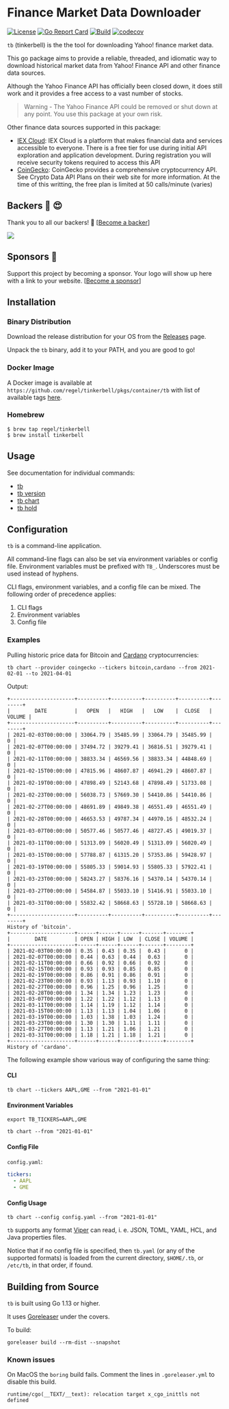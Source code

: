 # Finance Market Data Downloader

[![License](https://img.shields.io/badge/License-Apache%202.0-blue.svg)](https://opensource.org/licenses/Apache-2.0)
[![Go Report Card](https://goreportcard.com/badge/github.com/regel/tinkerbell)](https://goreportcard.com/report/github.com/regel/tinkerbell)
[![Build](https://github.com/regel/tinkerbell/actions/workflows/build.yaml/badge.svg)](https://github.com/regel/tinkerbell/actions/workflows/build.yaml)
[![codecov](https://codecov.io/github/regel/tinkerbell/coverage.svg)](https://codecov.io/gh/regel/tinkerbell)

`tb` (tinkerbell) is the the tool for downloading Yahoo! finance market data.

This go package aims to provide a reliable, threaded, and idiomatic way to download historical market data from Yahoo! Finance API and other finance data sources.

Although the Yahoo Finance API has officially been closed down, it does still work and it provides a free access to a vast number of stocks.

>Warning - The Yahoo Finance API could be removed or shut down at any point. You use this package at your own risk.

Other finance data sources supported in this package:

- [IEX Cloud](https://iexcloud.io/docs/api/): IEX Cloud is a platform that makes financial data and services accessible to everyone. There is a free tier for use during initial API exploration and application development. During registration you will receive security tokens required to access this API
- [CoinGecko](https://www.coingecko.com/): CoinGecko provides a comprehensive cryptocurrency API. See Crypto Data API Plans on their web site for more information. At the time of this writting, the free plan is limited at 50 calls/minute (varies)

## Backers :dart: :heart_eyes:

Thank you to all our backers! 🙏 [[Become a backer](https://opencollective.com/gh-regel#backer)]

<a href="https://opencollective.com/gh-regel#backers" target="_blank"><img src="https://opencollective.com/gh-regel/backers.svg?width=890"></a>

## Sponsors :whale:

Support this project by becoming a sponsor. Your logo will show up here with a
link to your website. [[Become a
sponsor](https://opencollective.com/gh-regel#sponsor)]

## Installation

### Binary Distribution

Download the release distribution for your OS from the [Releases](https://github.com/regel/tinkerbell/releases) page.

Unpack the `tb` binary, add it to your PATH, and you are good to go!

### Docker Image

A Docker image is available at `https://github.com/regel/tinkerbell/pkgs/container/tb` with list of
available tags [here](https://github.com/regel/tinkerbell/pkgs/container/tb/versions).

### Homebrew

```console
$ brew tap regel/tinkerbell
$ brew install tinkerbell
```

## Usage

See documentation for individual commands:

* [tb](doc/tb.md)
* [tb version](doc/tb_version.md)
* [tb chart](doc/tb_chart.md)
* [tb hold](doc/tb_hold.md)

## Configuration

`tb` is a command-line application.

All command-line flags can also be set via environment variables or config file.
Environment variables must be prefixed with `TB_`.
Underscores must be used instead of hyphens.

CLI flags, environment variables, and a config file can be mixed.
The following order of precedence applies:

1. CLI flags
1. Environment variables
1. Config file

### Examples

Pulling historic price data for Bitcoin and [Cardano](https://cardano.org/) cryptocurrencies:

```
tb chart --provider coingecko --tickers bitcoin,cardano --from 2021-02-01 --to 2021-04-01
```

Output:

```
+---------------------+----------+----------+----------+----------+--------+
|        DATE         |   OPEN   |   HIGH   |   LOW    |  CLOSE   | VOLUME |
+---------------------+----------+----------+----------+----------+--------+
| 2021-02-03T00:00:00 | 33064.79 | 35485.99 | 33064.79 | 35485.99 |      0 |
| 2021-02-07T00:00:00 | 37494.72 | 39279.41 | 36816.51 | 39279.41 |      0 |
| 2021-02-11T00:00:00 | 38833.34 | 46569.56 | 38833.34 | 44848.69 |      0 |
| 2021-02-15T00:00:00 | 47815.96 | 48607.87 | 46941.29 | 48607.87 |      0 |
| 2021-02-19T00:00:00 | 47898.49 | 52143.68 | 47898.49 | 51733.08 |      0 |
| 2021-02-23T00:00:00 | 56038.73 | 57669.30 | 54410.86 | 54410.86 |      0 |
| 2021-02-27T00:00:00 | 48691.89 | 49849.38 | 46551.49 | 46551.49 |      0 |
| 2021-02-28T00:00:00 | 46653.53 | 49787.34 | 44970.16 | 48532.24 |      0 |
| 2021-03-07T00:00:00 | 50577.46 | 50577.46 | 48727.45 | 49019.37 |      0 |
| 2021-03-11T00:00:00 | 51313.09 | 56020.49 | 51313.09 | 56020.49 |      0 |
| 2021-03-15T00:00:00 | 57788.87 | 61315.20 | 57353.86 | 59428.97 |      0 |
| 2021-03-19T00:00:00 | 55805.33 | 59014.93 | 55805.33 | 57922.41 |      0 |
| 2021-03-23T00:00:00 | 58243.27 | 58376.16 | 54370.14 | 54370.14 |      0 |
| 2021-03-27T00:00:00 | 54584.87 | 55033.10 | 51416.91 | 55033.10 |      0 |
| 2021-03-31T00:00:00 | 55832.42 | 58668.63 | 55728.10 | 58668.63 |      0 |
+---------------------+----------+----------+----------+----------+--------+
History of 'bitcoin'.
+---------------------+------+------+------+-------+--------+
|        DATE         | OPEN | HIGH | LOW  | CLOSE | VOLUME |
+---------------------+------+------+------+-------+--------+
| 2021-02-03T00:00:00 | 0.35 | 0.43 | 0.35 |  0.43 |      0 |
| 2021-02-07T00:00:00 | 0.44 | 0.63 | 0.44 |  0.63 |      0 |
| 2021-02-11T00:00:00 | 0.66 | 0.92 | 0.66 |  0.92 |      0 |
| 2021-02-15T00:00:00 | 0.93 | 0.93 | 0.85 |  0.85 |      0 |
| 2021-02-19T00:00:00 | 0.86 | 0.91 | 0.86 |  0.91 |      0 |
| 2021-02-23T00:00:00 | 0.93 | 1.13 | 0.93 |  1.10 |      0 |
| 2021-02-27T00:00:00 | 0.96 | 1.25 | 0.96 |  1.25 |      0 |
| 2021-02-28T00:00:00 | 1.34 | 1.34 | 1.23 |  1.23 |      0 |
| 2021-03-07T00:00:00 | 1.22 | 1.22 | 1.12 |  1.13 |      0 |
| 2021-03-11T00:00:00 | 1.14 | 1.19 | 1.12 |  1.14 |      0 |
| 2021-03-15T00:00:00 | 1.13 | 1.13 | 1.04 |  1.06 |      0 |
| 2021-03-19T00:00:00 | 1.03 | 1.38 | 1.03 |  1.24 |      0 |
| 2021-03-23T00:00:00 | 1.30 | 1.30 | 1.11 |  1.11 |      0 |
| 2021-03-27T00:00:00 | 1.13 | 1.21 | 1.06 |  1.21 |      0 |
| 2021-03-31T00:00:00 | 1.18 | 1.21 | 1.18 |  1.21 |      0 |
+---------------------+------+------+------+-------+--------+
History of 'cardano'.
```

The following example show various way of configuring the same thing:

#### CLI

    tb chart --tickers AAPL,GME --from "2021-01-01"

#### Environment Variables

    export TB_TICKERS=AAPL,GME

    tb chart --from "2021-01-01"

#### Config File

`config.yaml`:

```yaml
tickers:
  - AAPL
  - GME
```

#### Config Usage

    tb chart --config config.yaml --from "2021-01-01"


`tb` supports any format [Viper](https://github.com/spf13/viper) can read, i. e. JSON, TOML, YAML, HCL, and Java properties files.

Notice that if no config file is specified, then `tb.yaml` (or any of the supported formats) is loaded from the current directory, `$HOME/.tb`, or `/etc/tb`, in that order, if found.

## Building from Source

`tb` is built using Go 1.13 or higher.

It uses [Goreleaser](https://goreleaser.com/) under the covers.

To build:

```
goreleaser build --rm-dist --snapshot
```

### Known issues

On MacOS the `boring` build fails. Comment the lines in `.goreleaser.yml` to disable this build.

```
runtime/cgo(__TEXT/__text): relocation target x_cgo_inittls not defined
```

